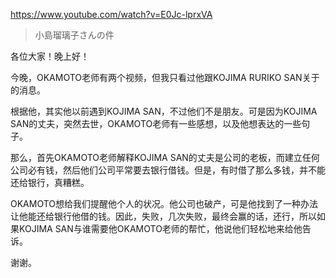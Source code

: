 https://www.youtube.com/watch?v=E0Jc-lprxVA

> 小島瑠璃子さんの件

各位大家！晚上好！

今晚，OKAMOTO老师有两个视频，但我只看过他跟KOJIMA RURIKO SAN关于的消息。

根据他，其实他以前遇到KOJIMA SAN，不过他们不是朋友。可是因为KOJIMA SAN的丈夫，突然去世，OKAMOTO老师有一些感想，以及他想表达的一些句子。

那么，首先OKAMOTO老师解释KOJIMA SAN的丈夫是公司的老板，而建立任何公司必有钱，然后他们公司平常要去银行借钱。但是，有时借了那么多钱，并不能还给银行，真糟糕。

OKAMOTO想给我们提醒他个人的状况。他公司也破产，可是他找到了一种办法让他能还给银行他借的钱。因此，失败，几次失败，最终会赢的话，还行，所以如果KOJIMA SAN与谁需要他OKAMOTO老师的帮忙，他说他们轻松地来给他告诉。

谢谢。
